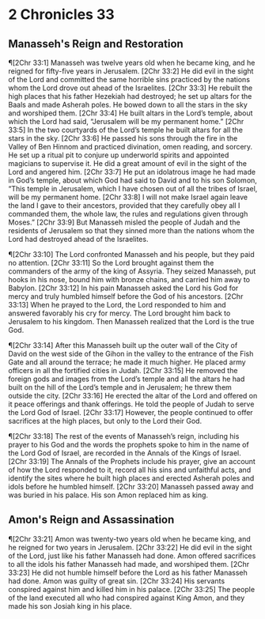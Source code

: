 # 2 Chronicles 33

## Manasseh's Reign and Restoration
¶[2Chr 33:1] Manasseh was twelve years old when he became king, and he reigned for fifty-five years in Jerusalem.
[2Chr 33:2] He did evil in the sight of the Lord and committed the same horrible sins practiced by the nations whom the Lord drove out ahead of the Israelites.
[2Chr 33:3] He rebuilt the high places that his father Hezekiah had destroyed; he set up altars for the Baals and made Asherah poles. He bowed down to all the stars in the sky and worshiped them.
[2Chr 33:4] He built altars in the Lord’s temple, about which the Lord had said, “Jerusalem will be my permanent home.”
[2Chr 33:5] In the two courtyards of the Lord’s temple he built altars for all the stars in the sky.
[2Chr 33:6] He passed his sons through the fire in the Valley of Ben Hinnom and practiced divination, omen reading, and sorcery. He set up a ritual pit to conjure up underworld spirits and appointed magicians to supervise it. He did a great amount of evil in the sight of the Lord and angered him.
[2Chr 33:7] He put an idolatrous image he had made in God’s temple, about which God had said to David and to his son Solomon, “This temple in Jerusalem, which I have chosen out of all the tribes of Israel, will be my permanent home.
[2Chr 33:8] I will not make Israel again leave the land I gave to their ancestors, provided that they carefully obey all I commanded them, the whole law, the rules and regulations given through Moses.”
[2Chr 33:9] But Manasseh misled the people of Judah and the residents of Jerusalem so that they sinned more than the nations whom the Lord had destroyed ahead of the Israelites.

¶[2Chr 33:10] The Lord confronted Manasseh and his people, but they paid no attention.
[2Chr 33:11] So the Lord brought against them the commanders of the army of the king of Assyria. They seized Manasseh, put hooks in his nose, bound him with bronze chains, and carried him away to Babylon.
[2Chr 33:12] In his pain Manasseh asked the Lord his God for mercy and truly humbled himself before the God of his ancestors.
[2Chr 33:13] When he prayed to the Lord, the Lord responded to him and answered favorably his cry for mercy. The Lord brought him back to Jerusalem to his kingdom. Then Manasseh realized that the Lord is the true God.

¶[2Chr 33:14] After this Manasseh built up the outer wall of the City of David on the west side of the Gihon in the valley to the entrance of the Fish Gate and all around the terrace; he made it much higher. He placed army officers in all the fortified cities in Judah.
[2Chr 33:15] He removed the foreign gods and images from the Lord’s temple and all the altars he had built on the hill of the Lord’s temple and in Jerusalem; he threw them outside the city.
[2Chr 33:16] He erected the altar of the Lord and offered on it peace offerings and thank offerings. He told the people of Judah to serve the Lord God of Israel.
[2Chr 33:17] However, the people continued to offer sacrifices at the high places, but only to the Lord their God.

¶[2Chr 33:18] The rest of the events of Manasseh’s reign, including his prayer to his God and the words the prophets spoke to him in the name of the Lord God of Israel, are recorded in the Annals of the Kings of Israel.
[2Chr 33:19] The Annals of the Prophets include his prayer, give an account of how the Lord responded to it, record all his sins and unfaithful acts, and identify the sites where he built high places and erected Asherah poles and idols before he humbled himself.
[2Chr 33:20] Manasseh passed away and was buried in his palace. His son Amon replaced him as king.

## Amon's Reign and Assassination
¶[2Chr 33:21] Amon was twenty-two years old when he became king, and he reigned for two years in Jerusalem.
[2Chr 33:22] He did evil in the sight of the Lord, just like his father Manasseh had done. Amon offered sacrifices to all the idols his father Manasseh had made, and worshiped them.
[2Chr 33:23] He did not humble himself before the Lord as his father Manasseh had done. Amon was guilty of great sin.
[2Chr 33:24] His servants conspired against him and killed him in his palace.
[2Chr 33:25] The people of the land executed all who had conspired against King Amon, and they made his son Josiah king in his place.

